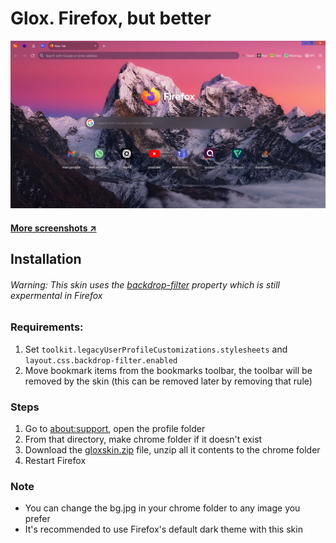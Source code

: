 # Glox. Firefox, but better
![New Tab](https://raw.githubusercontent.com/tomatopickle/Glox/main/screenshots/newtab.PNG)
#### [More screenshots ↗](https://github.com/tomatopickle/Glox/tree/main/screenshots)
## Installation
###### Warning: This skin uses the [backdrop-filter](https://caniuse.com/?search=backdrop-filter) property which is still expermental in Firefox
 ### Requirements: 
  1. Set `toolkit.legacyUserProfileCustomizations.stylesheets` and `layout.css.backdrop-filter.enabled`
   2. Move bookmark items  from the bookmarks toolbar, the toolbar will be removed by the skin (this can be removed later by removing that rule)

 ### Steps
 1. Go to [about:support](about:support), open the profile folder
 2. From that directory, make chrome folder if it doesn't exist
 3. Download the [gloxskin.zip](https://github.com/tomatopickle/Glox/blob/main/gloxskin.zip) file, unzip all it contents to the chrome folder
 4. Restart Firefox

### Note
- You can change the bg.jpg in your chrome folder to any image you prefer
- It's recommended to use Firefox's default dark theme with this skin
